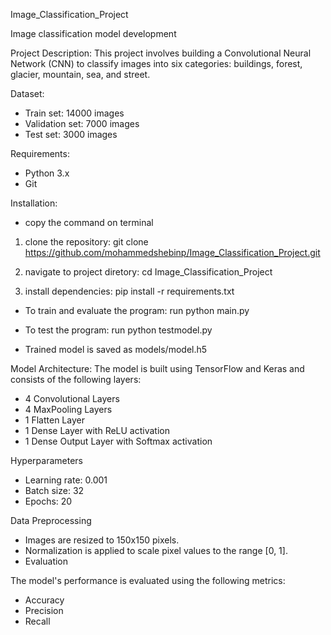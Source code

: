 Image_Classification_Project

Image classification model development

Project Description:
This project involves building a Convolutional Neural Network (CNN) to classify images into six categories: buildings, forest, glacier, mountain, sea, and street.

Dataset:
* Train set: 14000 images
* Validation set: 7000 images
* Test set: 3000 images

Requirements:
* Python 3.x
* Git

Installation:
*  copy the command on terminal

1. clone the repository:
  git clone https://github.com/mohammedshebinp/Image_Classification_Project.git

2.  navigate to project diretory:
  cd Image_Classification_Project

3.  install dependencies:
  pip install -r requirements.txt

* To train and evaluate the program:
  run python main.py

* To test the program:
  run python testmodel.py

* Trained model is saved as models/model.h5 

Model Architecture:
The model is built using TensorFlow and Keras and consists of the following layers:
* 4 Convolutional Layers
* 4 MaxPooling Layers
* 1 Flatten Layer
* 1 Dense Layer with ReLU activation
* 1 Dense Output Layer with Softmax activation

Hyperparameters
* Learning rate: 0.001
* Batch size: 32
* Epochs: 20

Data Preprocessing
* Images are resized to 150x150 pixels.
* Normalization is applied to scale pixel values to the range [0, 1].
* Evaluation

The model's performance is evaluated using the following metrics:
* Accuracy
* Precision
* Recall
